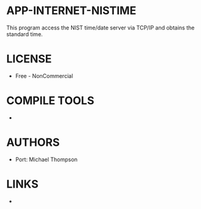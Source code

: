APP-INTERNET-NISTIME
====================

This program access the NIST time/date server via TCP/IP and obtains the standard time. 

LICENSE
===============
* Free - NonCommercial

COMPILE TOOLS
===============
* 

AUTHORS
===============
* Port: Michael Thompson

LINKS
===============
* 
